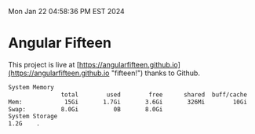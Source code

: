 Mon Jan 22 04:58:36 PM EST 2024

# Angular Fifteen


This project is live at [https://angularfifteen.github.io](https://angularfifteen.github.io "fifteen!") thanks to Github.

```bash
System Memory
               total        used        free      shared  buff/cache   available
Mem:            15Gi       1.7Gi       3.6Gi       326Mi        10Gi        13Gi
Swap:          8.0Gi          0B       8.0Gi
System Storage
1.2G	.
